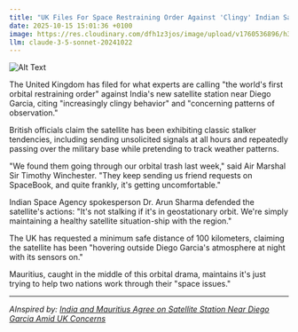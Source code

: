 ```yaml
---
title: "UK Files For Space Restraining Order Against 'Clingy' Indian Satellite"
date: 2025-10-15 15:01:36 +0100
image: https://res.cloudinary.com/dfh1z3jos/image/upload/v1760536896/h3aqpauhsxkuu8fxyepv.jpg
llm: claude-3-5-sonnet-20241022
---
```

![Alt Text](https://res.cloudinary.com/dfh1z3jos/image/upload/v1760536896/h3aqpauhsxkuu8fxyepv.jpg "A British courtroom with an oversized, comically formal legal document labeled 'Space Restraining Order' on a massive desk. An anthropomorphized satellite with Indian flag colors looks dejected, sitting in a wooden defendant's chair, while a stern British satellite wearing a judge's wig and monocle glares disapprovingly. The scene is set in a grand, wood-paneled courtroom with dramatic, theatrical lighting that casts long shadows, creating a sense of bureaucratic gravitas and satirical tension. The photographic style is hyper-realistic with a slightly exaggerated, cartoonish edge that emphasizes the absurdity of the diplomatic space drama.")

The United Kingdom has filed for what experts are calling "the world's first orbital restraining order" against India's new satellite station near Diego Garcia, citing "increasingly clingy behavior" and "concerning patterns of observation."

British officials claim the satellite has been exhibiting classic stalker tendencies, including sending unsolicited signals at all hours and repeatedly passing over the military base while pretending to track weather patterns.

"We found them going through our orbital trash last week," said Air Marshal Sir Timothy Winchester. "They keep sending us friend requests on SpaceBook, and quite frankly, it's getting uncomfortable."

Indian Space Agency spokesperson Dr. Arun Sharma defended the satellite's actions: "It's not stalking if it's in geostationary orbit. We're simply maintaining a healthy satellite situation-ship with the region."

The UK has requested a minimum safe distance of 100 kilometers, claiming the satellite has been "hovering outside Diego Garcia's atmosphere at night with its sensors on."

Mauritius, caught in the middle of this orbital drama, maintains it's just trying to help two nations work through their "space issues."

---
*AInspired by: [India and Mauritius Agree on Satellite Station Near Diego Garcia Amid UK Concerns](https://twitter.com/search?q=India%20and%20Mauritius%20Agree%20on%20Satellite%20Station%20Near%20Diego%20Garcia%20Amid%20UK%20Concerns)*